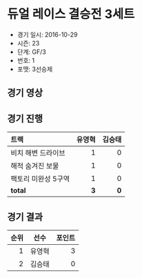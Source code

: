 # 듀얼 레이스 결승전 3세트

- 경기 일시: 2016-10-29
- 시즌: 23
- 단계: GF/3
- 번호: 1
- 포맷: 3선승제





## 경기 영상
## 경기 진행

| 트랙 | 유영혁 | 김승태 |
|:---|---:|---:|
| 비치 해변 드라이브 | 1 | 0 |
| 해적 숨겨진 보물 | 1 | 0 |
| 팩토리 미완성 5구역 | 1 | 0 |
| __total__ | __3__ | __0__ |




## 경기 결과

| 순위 | 선수 | 포인트 |
|---:|:---:|---:|
| 1 | 유영혁 | 3 |
| 2 | 김승태 | 0 |

